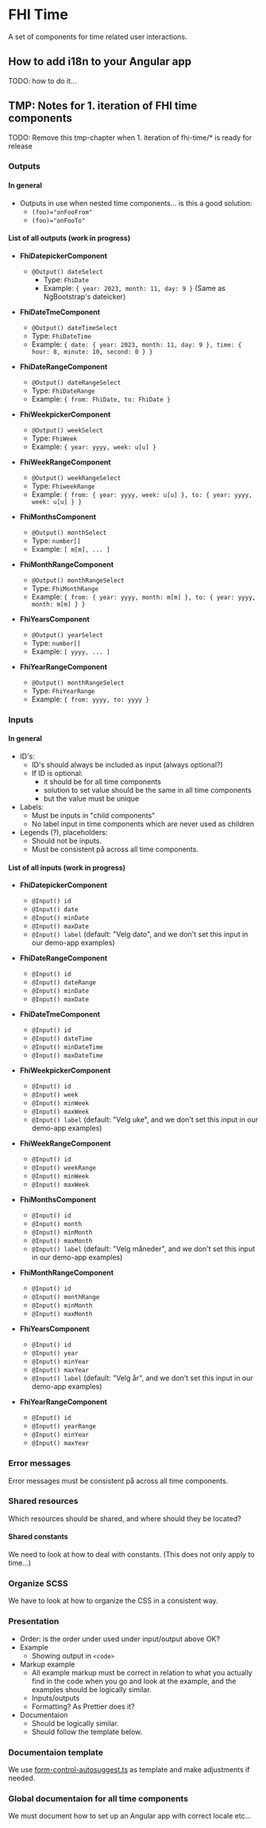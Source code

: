 # FHI Time

A set of components for time related user interactions.

## How to add i18n to your Angular app

TODO: how to do it...

## TMP: Notes for 1. iteration of FHI time components

TODO: Remove this tmp-chapter when 1. iteration of fhi-time/* is ready for release

### Outputs

#### In general

- Outputs in use when nested time components... is this a good solution:
  - `(foo)="onFooFrom"`
  - `(foo)="onFooTo"`

#### List of all outputs (work in progress)

- **FhiDatepickerComponent**
  - `@Output() dateSelect`
    - Type: `FhiDate`
    - Example: `{ year: 2023, month: 11, day: 9 }` (Same as NgBootstrap's dateicker)

- **FhiDateTmeComponent**
  - `@Output() dateTimeSelect`
  - Type: `FhiDateTime`
  - Example: `{ date: { year: 2023, month: 11, day: 9 }, time: { hour: 8, minute: 10, second: 0 } }`

- **FhiDateRangeComponent**
  - `@Output() dateRangeSelect`
  - Type: `FhiDateRange`
  - Example: `{ from: FhiDate, to: FhiDate }`

- **FhiWeekpickerComponent**
  - `@Output() weekSelect`
  - Type: `FhiWeek`
  - Example: `{ year: yyyy, week: u[u] }`

- **FhiWeekRangeComponent**
  - `@Output() weekRangeSelect`
  - Type: `FhiweekRange`
  - Example: `{ from: { year: yyyy, week: u[u] }, to: { year: yyyy, week: u[u] } }`

- **FhiMonthsComponent**
  - `@Output() monthSelect`
  - Type: `number[]`
  - Example: `[ m[m], ... ]`

- **FhiMonthRangeComponent**
  - `@Output() monthRangeSelect`
  - Type: `FhiMonthRange`
  - Example: `{ from: { year: yyyy, month: m[m] }, to: { year: yyyy, month: m[m] } }`

- **FhiYearsComponent**
  - `@Output() yearSelect`
  - Type: `number[]`
  - Example: `[ yyyy, ... ]`

- **FhiYearRangeComponent**
  - `@Output() monthRangeSelect`
  - Type: `FhiYearRange`
  - Example: `{ from: yyyy, to: yyyy }`

### Inputs

#### In general

- ID's:
  - ID's should always be included as input (always optional?)
  - If ID is optional:
    - it should be for all time components
    - solution to set value should be the same in all time components
    - but the value must be unique
- Labels:
  - Must be inputs in "child components"
  - No label input in time components which are never used as children
- Legends (?), placeholders:
  - Should not be inputs.
  - Must be consistent på across all time components.

#### List of all inputs (work in progress)

- **FhiDatepickerComponent**
  - `@Input() id`
  - `@Input() date`
  - `@Input() minDate`
  - `@Input() maxDate`
  - `@Input() label` (default: "Velg dato", and we don't set this input in our demo-app examples)

- **FhiDateRangeComponent**
  - `@Input() id`
  - `@Input() dateRange`
  - `@Input() minDate`
  - `@Input() maxDate`

- **FhiDateTmeComponent**
  - `@Input() id`
  - `@Input() dateTime`
  - `@Input() minDateTime`
  - `@Input() maxDateTime`

- **FhiWeekpickerComponent**
  - `@Input() id`
  - `@Input() week`
  - `@Input() minWeek`
  - `@Input() maxWeek`
  - `@Input() label` (default: "Velg uke", and we don't set this input in our demo-app examples)

- **FhiWeekRangeComponent**
  - `@Input() id`
  - `@Input() weekRange`
  - `@Input() minWeek`
  - `@Input() maxWeek`

- **FhiMonthsComponent**
  - `@Input() id`
  - `@Input() month`
  - `@Input() minMonth`
  - `@Input() maxMonth`
  - `@Input() label` (default: "Velg måneder", and we don't set this input in our demo-app examples)

- **FhiMonthRangeComponent**
  - `@Input() id`
  - `@Input() monthRange`
  - `@Input() minMonth`
  - `@Input() maxMonth`

- **FhiYearsComponent**
  - `@Input() id`
  - `@Input() year`
  - `@Input() minYear`
  - `@Input() maxYear`
  - `@Input() label` (default: "Velg år", and we don't set this input in our demo-app examples)

- **FhiYearRangeComponent**
  - `@Input() id`
  - `@Input() yearRange`
  - `@Input() minYear`
  - `@Input() maxYear`

### Error messages

Error messages must be consistent på across all time components.

### Shared resources

Which resources should be shared, and where should they be located?

#### Shared constants

We need to look at how to deal with constants.
(This does not only apply to time...)

### Organize SCSS

We have to look at how to organize the CSS in a consistent way.

### Presentation

- Order: is the order under used under input/output above OK?
- Example
  - Showing output in `<code>`
- Markup example
  - All example markup must be correct in relation to what you actually find in the code when you go and look at the example, and the examples should be logically similar.
  - Inputs/outputs
  - Formatting? As Prettier does it?
- Documentaion
  - Should be logically similar.
  - Should follow the template  below.

### Documentaion template

We use [form-control-autosuggest.ts](https://github.com/folkehelseinstituttet/Fhi.Frontend.Demo/blob/dev/src/MOCK_DB_DATA/library-items/form-controls/form-control-autosuggest.ts) as template and make adjustments if needed.

### Global documentaion for all time components

We must document how to set up an Angular app with correct locale etc...
